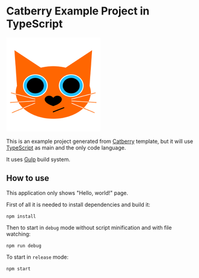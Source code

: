 # Catberry Example Project in TypeScript

![Catberry](https://raw.githubusercontent.com/catberry/catberry/master/docs/images/logo.png)

This is an example project generated from [Catberry] template, but it will use
[TypeScript] as main and the only code language.

It uses [Gulp] build system.

[Catberry]: http://catberry.org/
[Gulp]: http://gulpjs.com/
[TypeScript]: http://www.typescriptlang.org/

## How to use

This application only shows "Hello, world!" page.

First of all it is needed to install dependencies and build it:

```
npm install
```

Then to start in `debug` mode without script minification and with file watching:

```
npm run debug
```

To start in `release` mode:

```
npm start
```
